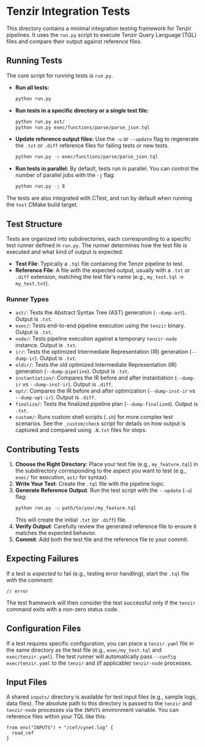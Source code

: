 # Tenzir Integration Tests

This directory contains a minimal integration testing framework for Tenzir
pipelines. It uses the `run.py` script to execute Tenzir Query Language (TQL)
files and compare their output against reference files.

## Running Tests

The core script for running tests is `run.py`.

- **Run all tests:**
  ```bash
  python run.py
  ```
- **Run tests in a specific directory or a single test file:**
  ```bash
  python run.py ast/
  python run.py exec/functions/parse/parse_json.tql
  ```
- **Update reference output files:**
  Use the `-u` or `--update` flag to regenerate the `.txt` or `.diff` reference
  files for failing tests or new tests.
  ```bash
  python run.py -u exec/functions/parse/parse_json.tql
  ```
- **Run tests in parallel:**
  By default, tests run in parallel. You can control the number of parallel jobs
  with the `-j` flag:
  ```bash
  python run.py -j 8
  ```

The tests are also integrated with CTest, and run by default when running the
`test` CMake build target.

## Test Structure

Tests are organized into subdirectories, each corresponding to a specific test
runner defined in `run.py`. The runner determines how the test file is executed
and what kind of output is expected.

- **Test File**: Typically a `.tql` file containing the Tenzir pipeline to test.
- **Reference File**: A file with the expected output, usually with a `.txt` or
  `.diff` extension, matching the test file's name (e.g., `my_test.tql` ->
  `my_test.txt`).

### Runner Types

- `ast/`: Tests the Abstract Syntax Tree (AST) generation (`--dump-ast`). Output
  is `.txt`.
- `exec/`: Tests end-to-end pipeline execution using the `tenzir` binary. Output
  is `.txt`.
- `node/`: Tests pipeline execution against a temporary `tenzir-node` instance.
  Output is `.txt`.
- `ir/`: Tests the optimized Intermediate Representation (IR) generation
  (`--dump-ir`). Output is `.txt`.
- `oldir/`: Tests the old optimized Intermediate Representation (IR) generation
  (`--dump-pipeline`). Output is `.txt`.
- `instantiation/`: Compares the IR before and after instantiation (`--dump-ir`
  vs `--dump-inst-ir`). Output is `.diff`.
- `opt/`: Compares the IR before and after optimization (`--dump-inst-ir` vs
  `--dump-opt-ir`). Output is `.diff`.
- `finalize/`: Tests the finalized pipeline plan (`--dump-finalized`). Output is
  `.txt`.
- `custom/`: Runs custom shell scripts (`.sh`) for more complex test scenarios.
  See the `_custom/check` script for details on how output is captured and
  compared using `.N.txt` files for steps.

## Contributing Tests

1. **Choose the Right Directory**: Place your test file (e.g., `my_feature.tql`)
   in the subdirectory corresponding to the aspect you want to test (e.g.,
   `exec/` for execution, `ast/` for syntax).
2. **Write Your Test**: Create the `.tql` file with the pipeline logic.
3. **Generate Reference Output**: Run the test script with the `--update` (`-u`)
   flag:
   ```bash
   python run.py -u path/to/your/my_feature.tql
   ```
   This will create the initial `.txt` (or `.diff`) file.
4. **Verify Output**: Carefully review the generated reference file to ensure it
   matches the expected behavior.
5. **Commit**: Add both the test file and the reference file to your commit.

## Expecting Failures

If a test is _expected_ to fail (e.g., testing error handling), start the `.tql`
file with the comment:

```tql
// error
```

The test framework will then consider the test successful only if the `tenzir`
command exits with a non-zero status code.

## Configuration Files

If a test requires specific configuration, you can place a `tenzir.yaml` file in
the same directory as the test file (e.g., `exec/my_test.tql` and
`exec/tenzir.yaml`). The test runner will automatically pass `--config
exec/tenzir.yaml` to the `tenzir` and (if applicable) `tenzir-node` processes.

## Input Files

A shared `inputs/` directory is available for test input files (e.g., sample
logs, data files). The absolute path to this directory is passed to the `tenzir`
and `tenzir-node` processes via the `INPUTS` environment variable. You can
reference files within your TQL like this:

```tql
from env("INPUTS") + "/cef/cynet.log" {
  read_cef
}
```
